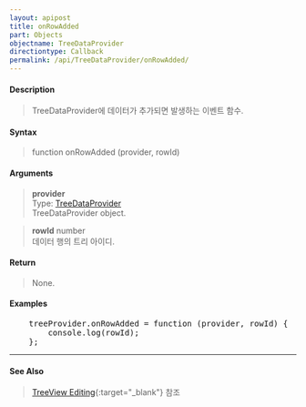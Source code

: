 ```yaml
---
layout: apipost
title: onRowAdded
part: Objects
objectname: TreeDataProvider
directiontype: Callback
permalink: /api/TreeDataProvider/onRowAdded/
---
```


#### Description

> TreeDataProvider에 데이터가 추가되면 발생하는 이벤트 함수.  

#### Syntax

> function onRowAdded (provider, rowId)

#### Arguments

> **provider**  
> Type: [TreeDataProvider](/api/TreeDataProvider/)  
> TreeDataProvider object.  

> **rowId**
> number  
> 데이터 행의 트리 아이디.  

#### Return  

> None.  
  
#### Examples   

<pre class="prettyprint">
    treeProvider.onRowAdded = function (provider, rowId) {
        console.log(rowId);
    };
</pre>

---

#### See Also

> [TreeView Editing](http://demo.realgrid.net/Demo/TreeEditing){:target="_blank"} 참조   